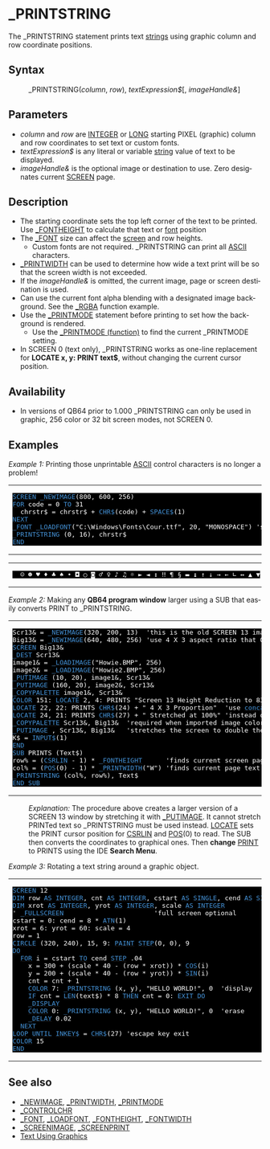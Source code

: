 <style>pre.codeide, pre.outputfixed, .outputcrt0 { background-color: #000 !important; color: #FFF !important; }</style><!DOCTYPE html>
<html class="client-nojs" dir="ltr" lang="en">
<head>
<title>_PRINTSTRING - QB64 Phoenix Edition Wiki</title>
</head>
<body class="mediawiki ltr sitedir-ltr mw-hide-empty-elt ns-0 ns-subject page-PRINTSTRING rootpage-PRINTSTRING skin-vector action-view skin-vector-legacy vector-feature-language-in-header-enabled vector-feature-language-in-main-page-header-disabled vector-feature-language-alert-in-sidebar-disabled vector-feature-sticky-header-disabled vector-feature-sticky-header-edit-disabled vector-feature-table-of-contents-disabled vector-feature-visual-enhancement-next-disabled">
<div class="mw-body" id="content" role="main">
<a id="top"></a>
<h1 class="firstHeading mw-first-heading" id="firstHeading">_PRINTSTRING</h1>
<div class="vector-body" id="bodyContent">
<div class="mw-body-content mw-content-ltr" dir="ltr" id="mw-content-text" lang="en"><div class="mw-parser-output"><p>The <a class="mw-selflink selflink">_PRINTSTRING</a> statement prints text <a href="STRING" title="STRING">strings</a> using graphic column and row coordinate positions.
</p>
<h2><span class="mw-headline" id="Syntax">Syntax</span></h2>
<dl><dd><a class="mw-selflink selflink">_PRINTSTRING</a>(<i>column</i>, <i>row</i>), <i>textExpression$</i>[, <i>imageHandle&amp;</i>]</dd></dl>
<p>
</p>
<h2><span class="mw-headline" id="Parameters">Parameters</span></h2>
<ul><li><i>column</i> and <i>row</i> are <a href="INTEGER" title="INTEGER">INTEGER</a> or <a href="LONG" title="LONG">LONG</a> starting PIXEL (graphic) column and row coordinates to set text or custom fonts.</li>
<li><i>textExpression$</i> is any literal or variable <a href="STRING" title="STRING">string</a> value of text to be displayed.</li>
<li><i>imageHandle&amp;</i> is the optional image or destination to use. Zero designates current <a href="SCREEN" title="SCREEN">SCREEN</a> page.</li></ul>
<p>
</p>
<h2><span class="mw-headline" id="Description">Description</span></h2>
<ul><li>The starting coordinate sets the top left corner of the text to be printed. Use <a href="FONTHEIGHT" title="FONTHEIGHT">_FONTHEIGHT</a> to calculate that text or <a href="FONT" title="FONT">font</a> position</li>
<li>The <a href="FONT" title="FONT">_FONT</a> size can affect the <a href="SCREEN" title="SCREEN">screen</a> and row heights.
<ul><li>Custom fonts are not required. <a class="mw-selflink selflink">_PRINTSTRING</a> can print all <a href="ASCII" title="ASCII">ASCII</a> characters.</li></ul></li>
<li><a href="PRINTWIDTH" title="PRINTWIDTH">_PRINTWIDTH</a> can be used to determine how wide a text print will be so that the screen width is not exceeded.</li>
<li>If the <i>imageHandle&amp;</i> is omitted, the current image, page or screen destination is used.</li>
<li>Can use the current font alpha blending with a designated image background. See the <a href="RGBA" title="RGBA">_RGBA</a> function example.</li>
<li>Use the <a href="PRINTMODE" title="PRINTMODE">_PRINTMODE</a> statement before printing to set how the background is rendered.
<ul><li>Use the <a href="PRINTMODE_(function)" title="PRINTMODE (function)">_PRINTMODE (function)</a> to find the current _PRINTMODE setting.</li></ul></li>
<li>In SCREEN 0 (text only), <a class="mw-selflink selflink">_PRINTSTRING</a> works as one-line replacement for <b>LOCATE x, y: PRINT text$</b>, without changing the current cursor position.</li></ul>
<p>
</p>
<h2><span class="mw-headline" id="Availability">Availability</span></h2>
<ul><li>In versions of QB64 prior to 1.000 _PRINTSTRING can only be used in graphic, 256 color or 32 bit screen modes, not SCREEN 0.<i></i></li></ul>
<p>
</p>
<h2><span class="mw-headline" id="Examples">Examples</span></h2>
<p><i>Example 1:</i> Printing those unprintable <a href="ASCII" title="ASCII">ASCII</a> control characters is no longer a problem!
</p>
<table cellpadding="15px" width="100%">
<tbody><tr>
<td><pre class="codeide"><a href="SCREEN" title="SCREEN"><span style="color:#4593D8;">SCREEN</span></a> <a href="NEWIMAGE" title="NEWIMAGE"><span style="color:#4593D8;">_NEWIMAGE</span></a>(800, 600, 256)
<a href="FOR...NEXT" title="FOR...NEXT"><span style="color:#4593D8;">FOR</span></a> code = 0 <a href="TO" title="TO"><span style="color:#4593D8;">TO</span></a> 31
  chrstr$ = chrstr$ + <a href="CHR$" title="CHR$"><span style="color:#4593D8;">CHR$</span></a>(code) + <a href="SPACE$" title="SPACE$"><span style="color:#4593D8;">SPACE$</span></a>(1)
<a href="NEXT" title="NEXT"><span style="color:#4593D8;">NEXT</span></a>
<a href="FONT" title="FONT"><span style="color:#4593D8;">_FONT</span></a> <a href="LOADFONT" title="LOADFONT"><span style="color:#4593D8;">_LOADFONT</span></a>("C:\Windows\Fonts\Cour.ttf", 20, "MONOSPACE") 'select monospace font
<a class="mw-selflink selflink"><span style="color:#4593D8;">_PRINTSTRING</span></a> (0, 16), chrstr$
<a href="END" title="END"><span style="color:#4593D8;">END</span></a>
</pre>
</td></tr></tbody></table>
<table cellpadding="15px" width="100%">
<tbody><tr>
<td><pre class="outputcrt0">  ☺ ☻ ♥ ♦ ♣ ♠ • ◘ ○ ◙ ♂ ♀ ♪ ♫ ☼ ► ◄ ↕ ‼ ¶ § ▬ ↨ ↑ ↓ → ← ∟ ↔ ▲ ▼
</pre>
</td></tr></tbody></table>
<p>
<i>Example 2:</i> Making any <b>QB64 program window</b> larger using a SUB that easily converts PRINT to <a class="mw-selflink selflink">_PRINTSTRING</a>.
</p>
<table cellpadding="15px" width="100%">
<tbody><tr>
<td><pre class="codeide">Scr13&amp; = <a href="NEWIMAGE" title="NEWIMAGE"><span style="color:#4593D8;">_NEWIMAGE</span></a>(320, 200, 13)  'this is the old SCREEN 13 image page to set the image
Big13&amp; = <a href="NEWIMAGE" title="NEWIMAGE"><span style="color:#4593D8;">_NEWIMAGE</span></a>(640, 480, 256) 'use 4 X 3 aspect ratio that QBasic used when full screen
<a href="SCREEN" title="SCREEN"><span style="color:#4593D8;">SCREEN</span></a> Big13&amp;
<a href="DEST" title="DEST"><span style="color:#4593D8;">_DEST</span></a> Scr13&amp;
image1&amp; = <a href="LOADIMAGE" title="LOADIMAGE"><span style="color:#4593D8;">_LOADIMAGE</span></a>("Howie.BMP", 256)
image2&amp; = <a href="LOADIMAGE" title="LOADIMAGE"><span style="color:#4593D8;">_LOADIMAGE</span></a>("Howie2.BMP", 256)
<a href="PUTIMAGE" title="PUTIMAGE"><span style="color:#4593D8;">_PUTIMAGE</span></a> (10, 20), image1&amp;, Scr13&amp;
<a href="PUTIMAGE" title="PUTIMAGE"><span style="color:#4593D8;">_PUTIMAGE</span></a> (160, 20), image2&amp;, Scr13&amp;
<a href="COPYPALETTE" title="COPYPALETTE"><span style="color:#4593D8;">_COPYPALETTE</span></a> image1&amp;, Scr13&amp;
<a href="COLOR" title="COLOR"><span style="color:#4593D8;">COLOR</span></a> 151: <a href="LOCATE" title="LOCATE"><span style="color:#4593D8;">LOCATE</span></a> 2, 4: PRINTS "Screen 13 Height Reduction to 83%"
<a href="LOCATE" title="LOCATE"><span style="color:#4593D8;">LOCATE</span></a> 22, 22: PRINTS <a href="CHR$" title="CHR$"><span style="color:#4593D8;">CHR$</span></a>(24) + " 4 X 3 Proportion"  'use <a href="Concatenation" title="Concatenation"><span style="color:#4593D8;">concatenation</span></a>
<a href="LOCATE" title="LOCATE"><span style="color:#4593D8;">LOCATE</span></a> 24, 21: PRINTS <a href="CHR$" title="CHR$"><span style="color:#4593D8;">CHR$</span></a>(27) + " Stretched at 100%" 'instead of a <a href="Semicolon" title="Semicolon"><span style="color:#4593D8;">semicolon</span></a>!
<a href="COPYPALETTE" title="COPYPALETTE"><span style="color:#4593D8;">_COPYPALETTE</span></a> Scr13&amp;, Big13&amp;  'required when imported image colors are used
<a href="PUTIMAGE" title="PUTIMAGE"><span style="color:#4593D8;">_PUTIMAGE</span></a> , Scr13&amp;, Big13&amp;   'stretches the screen to double the size
K$ = <a href="INPUT$" title="INPUT$"><span style="color:#4593D8;">INPUT$</span></a>(1)
<a href="END" title="END"><span style="color:#4593D8;">END</span></a>
<a href="SUB" title="SUB"><span style="color:#4593D8;">SUB</span></a> PRINTS (Text$)
row% = (<a href="CSRLIN" title="CSRLIN"><span style="color:#4593D8;">CSRLIN</span></a> - 1) * <a href="FONTHEIGHT" title="FONTHEIGHT"><span style="color:#4593D8;">_FONTHEIGHT</span></a>      'finds current screen page text or font row height
col% = (<a href="POS" title="POS"><span style="color:#4593D8;">POS</span></a>(0) - 1) * <a href="PRINTWIDTH" title="PRINTWIDTH"><span style="color:#4593D8;">_PRINTWIDTH</span></a>("W") 'finds current page text or font column width
<a class="mw-selflink selflink"><span style="color:#4593D8;">_PRINTSTRING</span></a> (col%, row%), Text$
<a href="END_SUB" title="END SUB"><span style="color:#4593D8;">END SUB</span></a>
</pre>
</td></tr></tbody></table>
<dl><dd><i>Explanation:</i> The procedure above creates a larger version of a SCREEN 13 window by stretching it with <a href="PUTIMAGE" title="PUTIMAGE">_PUTIMAGE</a>. It cannot stretch PRINTed text so <a class="mw-selflink selflink">_PRINTSTRING</a> must be used instead. <a href="LOCATE" title="LOCATE">LOCATE</a> sets the PRINT cursor position for <a href="CSRLIN" title="CSRLIN">CSRLIN</a> and <a href="POS" title="POS">POS</a>(0) to read. The SUB then converts the coordinates to graphical ones. Then <b>change</b> <a href="PRINT" title="PRINT">PRINT</a> to PRINTS using the IDE <b>Search Menu</b>.</dd></dl>
<p>
<i>Example 3:</i> Rotating a text string around a graphic object.
</p>
<table cellpadding="15px" width="100%">
<tbody><tr>
<td><pre class="codeide"><a href="SCREEN" title="SCREEN"><span style="color:#4593D8;">SCREEN</span></a> 12
<a href="DIM" title="DIM"><span style="color:#4593D8;">DIM</span></a> row <a href="AS" title="AS"><span style="color:#4593D8;">AS</span></a> <a href="INTEGER" title="INTEGER"><span style="color:#4593D8;">INTEGER</span></a>, cnt <a href="AS" title="AS"><span style="color:#4593D8;">AS</span></a> <a href="INTEGER" title="INTEGER"><span style="color:#4593D8;">INTEGER</span></a>, cstart <a href="AS" title="AS"><span style="color:#4593D8;">AS</span></a> <a href="SINGLE" title="SINGLE"><span style="color:#4593D8;">SINGLE</span></a>, cend <a href="AS" title="AS"><span style="color:#4593D8;">AS</span></a> <a href="SINGLE" title="SINGLE"><span style="color:#4593D8;">SINGLE</span></a>
<a href="DIM" title="DIM"><span style="color:#4593D8;">DIM</span></a> xrot <a href="AS" title="AS"><span style="color:#4593D8;">AS</span></a> <a href="INTEGER" title="INTEGER"><span style="color:#4593D8;">INTEGER</span></a>, yrot <a href="AS" title="AS"><span style="color:#4593D8;">AS</span></a> <a href="INTEGER" title="INTEGER"><span style="color:#4593D8;">INTEGER</span></a>, scale <a href="AS" title="AS"><span style="color:#4593D8;">AS</span></a> <a href="INTEGER" title="INTEGER"><span style="color:#4593D8;">INTEGER</span></a>
' <a href="FULLSCREEN" title="FULLSCREEN"><span style="color:#4593D8;">_FULLSCREEN</span></a>                       'full screen optional
cstart = 0: cend = 8 * <a href="ATN" title="ATN"><span style="color:#4593D8;">ATN</span></a>(1)
xrot = 6: yrot = 60: scale = 4
row = 1
<a href="CIRCLE" title="CIRCLE"><span style="color:#4593D8;">CIRCLE</span></a> (320, 240), 15, 9: <a href="PAINT" title="PAINT"><span style="color:#4593D8;">PAINT</span></a> <a href="STEP" title="STEP"><span style="color:#4593D8;">STEP</span></a>(0, 0), 9
<a class="mw-redirect" href="DO" title="DO"><span style="color:#4593D8;">DO</span></a>
  <a href="FOR...NEXT" title="FOR...NEXT"><span style="color:#4593D8;">FOR</span></a> i = cstart <a href="TO" title="TO"><span style="color:#4593D8;">TO</span></a> cend <a href="STEP" title="STEP"><span style="color:#4593D8;">STEP</span></a> .04
    x = 300 + (scale * 40 - (row * xrot)) * <a href="COS" title="COS"><span style="color:#4593D8;">COS</span></a>(i)
    y = 200 + (scale * 40 - (row * yrot)) * <a href="SIN" title="SIN"><span style="color:#4593D8;">SIN</span></a>(i)
    cnt = cnt + 1
    <a href="COLOR" title="COLOR"><span style="color:#4593D8;">COLOR</span></a> 7: <a class="mw-selflink selflink"><span style="color:#4593D8;">_PRINTSTRING</span></a> (x, y), "HELLO WORLD!", 0  'display
    <a class="mw-redirect" href="IF" title="IF"><span style="color:#4593D8;">IF</span></a> cnt = <a href="LEN" title="LEN"><span style="color:#4593D8;">LEN</span></a>(text$) * 8 <a href="THEN" title="THEN"><span style="color:#4593D8;">THEN</span></a> cnt = 0: <a href="EXIT_DO" title="EXIT DO"><span style="color:#4593D8;">EXIT DO</span></a>
    <a href="DISPLAY" title="DISPLAY"><span style="color:#4593D8;">_DISPLAY</span></a>
    <a href="COLOR" title="COLOR"><span style="color:#4593D8;">COLOR</span></a> 0: <a class="mw-selflink selflink"><span style="color:#4593D8;">_PRINTSTRING</span></a> (x, y), "HELLO WORLD!", 0  'erase
    <a href="DELAY" title="DELAY"><span style="color:#4593D8;">_DELAY</span></a> 0.02
  <a href="NEXT" title="NEXT"><span style="color:#4593D8;">NEXT</span></a>
<a href="LOOP" title="LOOP"><span style="color:#4593D8;">LOOP</span></a> <a href="UNTIL" title="UNTIL"><span style="color:#4593D8;">UNTIL</span></a> <a href="INKEY$" title="INKEY$"><span style="color:#4593D8;">INKEY$</span></a> = <a href="CHR$" title="CHR$"><span style="color:#4593D8;">CHR$</span></a>(27) 'escape key exit
<a href="COLOR" title="COLOR"><span style="color:#4593D8;">COLOR</span></a> 15
<a href="END" title="END"><span style="color:#4593D8;">END</span></a>
</pre>
</td></tr></tbody></table>
<p>
</p>
<h2><span class="mw-headline" id="See_also">See also</span></h2>
<ul><li><a href="NEWIMAGE" title="NEWIMAGE">_NEWIMAGE</a>, <a href="PRINTWIDTH" title="PRINTWIDTH">_PRINTWIDTH</a>, <a href="PRINTMODE" title="PRINTMODE">_PRINTMODE</a></li>
<li><a href="CONTROLCHR" title="CONTROLCHR">_CONTROLCHR</a></li>
<li><a href="FONT" title="FONT">_FONT</a>, <a href="LOADFONT" title="LOADFONT">_LOADFONT</a>, <a href="FONTHEIGHT" title="FONTHEIGHT">_FONTHEIGHT</a>, <a href="FONTWIDTH" title="FONTWIDTH">_FONTWIDTH</a></li>
<li><a href="SCREENIMAGE" title="SCREENIMAGE">_SCREENIMAGE</a>, <a href="SCREENPRINT" title="SCREENPRINT">_SCREENPRINT</a></li>
<li><a href="Text_Using_Graphics" title="Text Using Graphics">Text Using Graphics</a></li></ul>
<p>
</p>
<!-- 
NewPP limit report
Cached time: 20240714211459
Cache expiry: 86400
Reduced expiry: false
Complications: [show‐toc]
CPU time usage: 0.052 seconds
Real time usage: 0.066 seconds
Preprocessor visited node count: 672/1000000
Post‐expand include size: 5799/2097152 bytes
Template argument size: 1140/2097152 bytes
Highest expansion depth: 3/100
Expensive parser function count: 0/100
Unstrip recursion depth: 0/20
Unstrip post‐expand size: 0/5000000 bytes
-->
<!--
Transclusion expansion time report (%,ms,calls,template)
100.00%   37.870      1 -total
 14.55%    5.511     84 Template:Cl
  9.00%    3.408      2 Template:Small
  5.69%    2.156      1 Template:PageSeeAlso
  5.45%    2.062      1 Template:PageParameters
  5.41%    2.049      1 Template:OutputEnd
  5.34%    2.021      1 Template:PageAvailability
  5.21%    1.972      1 Template:PageSyntax
  5.15%    1.949      1 Template:OutputStart
  5.07%    1.920      9 Template:Parameter
-->
<!-- Saved in parser cache with key qb64pnix_mw19894-mwmb_:pcache:idhash:254-0!canonical and timestamp 20240714211459 and revision id 7931.
 -->
</div>
</div>
</div>
</div>
</body>
</html>